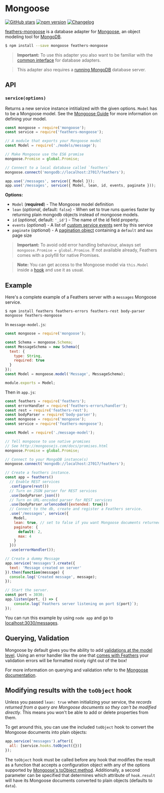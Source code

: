 # Mongoose

[![GitHub stars](https://img.shields.io/github/stars/feathersjs/feathers-mongoose.svg?style=social&label=Star)](https://github.com/feathersjs/feathers-mongoose/)
[![npm version](https://img.shields.io/npm/v/feathers-mongoose.svg?style=flat-square)](https://www.npmjs.com/package/feathers-mongoose)
[![Changelog](https://img.shields.io/badge/changelog-.md-blue.svg?style=flat-square)](https://github.com/feathersjs/feathers-mongoose/blob/master/CHANGELOG.md)

[feathers-mongoose](https://github.com/feathersjs/feathers-mongoose) is a database adapter for [Mongoose](http://mongoosejs.com/), an object modeling tool for [MongoDB](https://www.mongodb.org/).

```bash
$ npm install --save mongoose feathers-mongoose
```

> **Important:** To use this adapter you also want to be familiar with the [common interface](./common.md) for database adapters.

> This adapter also requires a [running MongoDB](https://docs.mongodb.com/getting-started/shell/#) database server.


## API

### `service(options)`

Returns a new service instance intitialized with the given options. `Model` has to be a Mongoose model. See the [Mongoose Guide](http://mongoosejs.com/docs/guide.html) for more information on defining your model.

```js
const mongoose = require('mongoose');
const service = require('feathers-mongoose');

// A module that exports your Mongoose model
const Model = require('./models/message');

// Make Mongoose use the ES6 promise
mongoose.Promise = global.Promise;

// Connect to a local database called `feathers`
mongoose.connect('mongodb://localhost:27017/feathers');

app.use('/messages', service({ Model }));
app.use('/messages', service({ Model, lean, id, events, paginate }));
```

__Options:__

- `Model` (**required**) - The Mongoose model definition
- `lean` (*optional*, default: `false`) - When set to true runs queries faster by returning plain mongodb objects instead of mongoose models.
- `id` (*optional*, default: `'_id'`) - The name of the id field property.
- `events` (*optional*) - A list of [custom service events](../real-time/events.md#custom-events) sent by this service
- `paginate` (*optional*) - A [pagination object](./pagination.md) containing a `default` and `max` page size

> **Important:** To avoid odd error handling behaviour, always set `mongoose.Promise = global.Promise`. If not available already, Feathers comes with a polyfill for native Promises.

> **Note:** You can get access to the Mongoose model via `this.Model` inside a [hook](../hooks/readme.md) and use it as usual.


## Example

Here's a complete example of a Feathers server with a `messages` Mongoose service.

```
$ npm install feathers feathers-errors feathers-rest body-parser mongoose feathers-mongoose
```

In `message-model.js`:

```js
const mongoose = require('mongoose');

const Schema = mongoose.Schema;
const MessageSchema = new Schema({
  text: {
    type: String,
    required: true
  }
});
const Model = mongoose.model('Message', MessageSchema);

module.exports = Model;
```

Then in `app.js`:

```js
const feathers = require('feathers');
const errorHandler = require('feathers-errors/handler');
const rest = require('feathers-rest');
const bodyParser = require('body-parser');
const mongoose = require('mongoose');
const service = require('feathers-mongoose');

const Model = require('./message-model');

// Tell mongoose to use native promises
// See http://mongoosejs.com/docs/promises.html
mongoose.Promise = global.Promise;

// Connect to your MongoDB instance(s)
mongoose.connect('mongodb://localhost:27017/feathers');

// Create a feathers instance.
const app = feathers()
  // Enable REST services
  .configure(rest())
  // Turn on JSON parser for REST services
  .use(bodyParser.json())
  // Turn on URL-encoded parser for REST services
  .use(bodyParser.urlencoded({extended: true}))
  // Connect to the db, create and register a Feathers service.
  .use('/messages', service({
    Model,
    lean: true, // set to false if you want Mongoose documents returned
    paginate: {
      default: 2,
      max: 4
    }
  }))
  .use(errorHandler());

// Create a dummy Message
app.service('messages').create({
  text: 'Message created on server'
}).then(function(message) {
  console.log('Created message', message);
});

// Start the server.
const port = 3030;
app.listen(port, () => {
    console.log(`Feathers server listening on port ${port}`);
});
```

You can run this example by using `node app` and go to [localhost:3030/messages](http://localhost:3030/messages).


## Querying, Validation

Mongoose by default gives you the ability to add [validations at the model level](http://mongoosejs.com/docs/validation.html). Using an error handler like the one that [comes with Feathers](https://github.com/feathersjs/feathers-errors/blob/master/src/error-handler.js) your validation errors will be formatted nicely right out of the box!

For more information on querying and validation refer to the [Mongoose documentation](http://mongoosejs.com/docs/guide.html).


## Modifying results with the `toObject` hook

Unless you passed `lean: true` when initializing your service, the *records returned from a query are Mongoose documents so they can't be modified directly*. This means you won't be able to add or delete properties from them.

To get around this, you can use the included `toObject` hook to convert the Mongoose documents into plain objects:

```js
app.service('messages').after({
  all: [service.hooks.toObject({})]
});
```

The `toObject` hook must be called before any hook that modifies the result as a function that accepts a configuration object with any of the options supported by [Mongoose's toObject method](http://mongoosejs.com/docs/api.html#document_Document-toObject). Additionally, a second parameter can be specified that determines which attribute of `hook.result` will have its Mongoose documents converted to plain objects (defaults to `data`).
